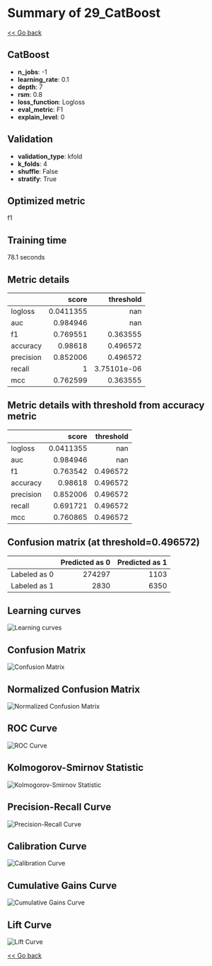 # Summary of 29_CatBoost

[<< Go back](../README.md)


## CatBoost
- **n_jobs**: -1
- **learning_rate**: 0.1
- **depth**: 7
- **rsm**: 0.8
- **loss_function**: Logloss
- **eval_metric**: F1
- **explain_level**: 0

## Validation
 - **validation_type**: kfold
 - **k_folds**: 4
 - **shuffle**: False
 - **stratify**: True

## Optimized metric
f1

## Training time

78.1 seconds

## Metric details
|           |     score |     threshold |
|:----------|----------:|--------------:|
| logloss   | 0.0411355 | nan           |
| auc       | 0.984946  | nan           |
| f1        | 0.769551  |   0.363555    |
| accuracy  | 0.98618   |   0.496572    |
| precision | 0.852006  |   0.496572    |
| recall    | 1         |   3.75101e-06 |
| mcc       | 0.762599  |   0.363555    |


## Metric details with threshold from accuracy metric
|           |     score |   threshold |
|:----------|----------:|------------:|
| logloss   | 0.0411355 |  nan        |
| auc       | 0.984946  |  nan        |
| f1        | 0.763542  |    0.496572 |
| accuracy  | 0.98618   |    0.496572 |
| precision | 0.852006  |    0.496572 |
| recall    | 0.691721  |    0.496572 |
| mcc       | 0.760865  |    0.496572 |


## Confusion matrix (at threshold=0.496572)
|              |   Predicted as 0 |   Predicted as 1 |
|:-------------|-----------------:|-----------------:|
| Labeled as 0 |           274297 |             1103 |
| Labeled as 1 |             2830 |             6350 |

## Learning curves
![Learning curves](learning_curves.png)
## Confusion Matrix

![Confusion Matrix](confusion_matrix.png)


## Normalized Confusion Matrix

![Normalized Confusion Matrix](confusion_matrix_normalized.png)


## ROC Curve

![ROC Curve](roc_curve.png)


## Kolmogorov-Smirnov Statistic

![Kolmogorov-Smirnov Statistic](ks_statistic.png)


## Precision-Recall Curve

![Precision-Recall Curve](precision_recall_curve.png)


## Calibration Curve

![Calibration Curve](calibration_curve_curve.png)


## Cumulative Gains Curve

![Cumulative Gains Curve](cumulative_gains_curve.png)


## Lift Curve

![Lift Curve](lift_curve.png)



[<< Go back](../README.md)

